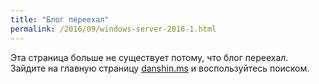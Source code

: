```yaml
---
title: "Блог переехал"
permalink: /2016/09/windows-server-2016-1.html
---
```

Эта страница больше не существует потому, что блог переехал. Зайдите на главную страницу [danshin.ms](http://danshin.ms) и воспользуйтесь поиском.